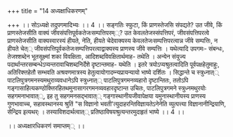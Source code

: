 +++
title = "14 अध्यक्षाधिकरणम्"

+++
।। सोऽध्यक्षे तदुपगमादिभ्यः ।। 4 ।। सङ्गतिः स्फुटा, किं प्राणस्तेजसि संपद्यते? उत जीवे, किं प्राणस्तेजसीति वाक्यं जीवसंपत्तिपूर्वकतेजःसम्पत्तिपरम््? उत केवलतेजस्संपत्तिपरं, जीवसंपत्तिपरत्वे प्राणस्तेजसीति वाक्यस्वारस्यं हीयते, नेति, हीयते चेदेवाक्यस्य केवलतेजःसम्पत्तिपरत्वान्न जीवे सम्पत्तिः, न हीयते चेत्् जीवसंपत्तिपूर्वकतेजःसम्पत्तिपरत्वाद्वाक्यस्य प्राणस्य जीवे सम्पत्तिः । यथेत्यादि उपगमः- संबन्धः, तेजश्शब्देन भूतसूक्ष्मां शका विवक्षिताः, आदिशब्दविवक्षितार्थमाह- तथेति । अन्येन संयुज्य पदार्थान्तरसम्बन्धेऽप्यन्तरावाचिशब्दनिर्देशे दृष्टान्तमाह- यथेति । इतरे त्रयोऽप्यश्रुतत्वादिति पूर्वपक्षहेतुमाहुः, अतिरिक्त्तहेतौ सम्भवति अश्रवणमात्रस्य हेतुत्वायोगादम्न्यप्रायन्यायो भाष्ये दर्शितः । सिद्धान्ते च स्त्रुध्नात्् पाटलिपुत्रगमनस्यमथुराव्यवधानेऽपि स्त्रुध्नात्् पाटलिपुत्रगमनव्यहारो दृष्टान्तितः, ततोऽपि गङ्गासाहित्यकण्ठोक्त्तिरहितथमुनासागरगमनव्यवहारदृष्टान्त उचितः, पाटलिपुत्रगमने स्त्रुध्नमथुरयोः सहगमनाभावात््, इह तु सहगमनसद्भावात्् गङ्गास्थानीयजीवापेक्षया यमुनास्थानीयस्य प्राणस्य गुणभावाच्च, सहावस्थानस्य श्रुतिं "स विज्ञानो भवती'त्युदाहरन्तिविज्ञायतेऽनेनेति व्युत्पत्त्या विज्ञानानीन्द्रियाणि, सेन्द्रिय इत्यथर्ः । तस्याविशदार्थत्वात्् प्रतिष्ठाविषयश्रुत्यन्तरमुदाहृतं भाष्ये ।। 4 ।।

।। अध्यक्षारधिकरणं समाप्तम्् ।।

